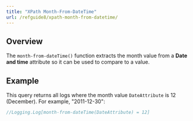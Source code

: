 ```yaml
---
title: "XPath Month-From-DateTime"
url: /refguide8/xpath-month-from-datetime/
---
```


## Overview

The `month-from-dateTime()` function extracts the month value from a **Date and time** attribute so it can be used to compare to a value.

## Example

This query returns all logs where the month value `DateAttribute` is 12 (December). For example, "2011-12-30":

```java
//Logging.Log[month-from-dateTime(DateAttribute) = 12]
```
